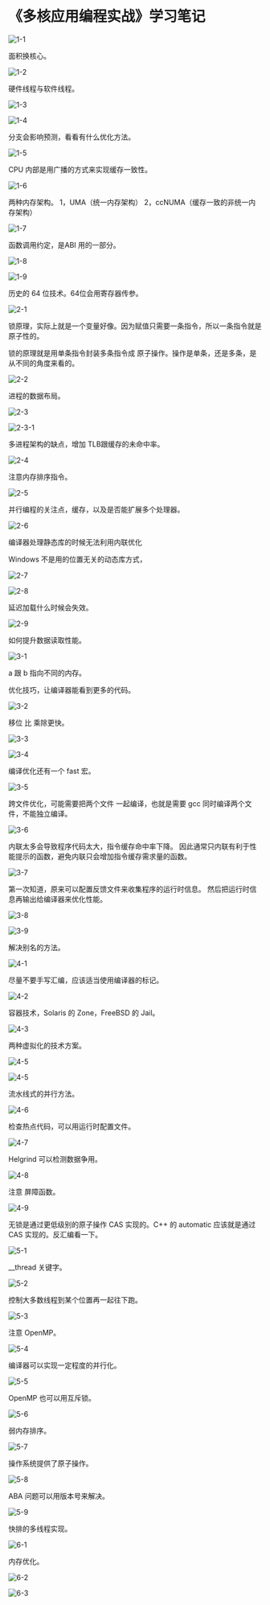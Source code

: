 # 《多核应用编程实战》学习笔记

![1-1](1-1.png)

面积换核心。

![1-2](1-2.png)

硬件线程与软件线程。

![1-3](1-3.png)

![1-4](1-4.png)

分支会影响预测，看看有什么优化方法。

![1-5](1-5.png)

CPU 内部是用广播的方式来实现缓存一致性。

![1-6](1-6.png)

两种内存架构。
1，UMA（统一内存架构）
2，ccNUMA（缓存一致的非统一内存架构）

![1-7](1-7.png)

函数调用约定，是ABI 用的一部分。

![1-8](1-8.png)

![1-9](1-9.png)

历史的 64 位技术。64位会用寄存器传参。

![2-1](2-1.png)

锁原理，实际上就是一个变量好像。因为赋值只需要一条指令，所以一条指令就是原子性的。

锁的原理就是用单条指令封装多条指令成 原子操作。操作是单条，还是多条，是从不同的角度来看的。

![2-2](2-2.png)

进程的数据布局。

![2-3](2-3.png)

![2-3-1](2-3-1.png)

多进程架构的缺点，增加 TLB跟缓存的未命中率。

![2-4](2-4.png)

注意内存排序指令。

![2-5](2-5.png)



并行编程的关注点，缓存，以及是否能扩展多个处理器。

![2-6](2-6.png)

编译器处理静态库的时候无法利用内联优化



Windows 不是用的位置无关的动态库方式，

![2-7](2-7.png)

![2-8](2-8.png)

延迟加载什么时候会失效。

![2-9](2-9.png)

如何提升数据读取性能。

![3-1](3-1.png)

a 跟 b 指向不同的内存。

优化技巧，让编译器能看到更多的代码。

![3-2](3-2.png)

移位 比 乘除更快。

![3-3](3-3.png)

![3-4](3-4.png)



编译优化还有一个 fast 宏。

![3-5](3-5.png)

跨文件优化，可能需要把两个文件 一起编译，也就是需要 gcc 同时编译两个文件，不能独立编译。

![3-6](3-6.png)

内联太多会导致程序代码太大，指令缓存命中率下降。
因此通常只内联有利于性能提示的函数，避免内联只会增加指令缓存需求量的函数。

![3-7](3-7.png)

第一次知道，原来可以配置反馈文件来收集程序的运行时信息。
然后把运行时信息再输出给编译器来优化性能。

![3-8](3-8.jpg)

![3-9](3-9.png)

解决别名的方法。

![4-1](4-1.png)

尽量不要手写汇编，应该适当使用编译器的标记。

![4-2](4-2.png)

容器技术，Solaris 的 Zone，FreeBSD 的 Jail。

![4-3](4-3.png)

两种虚拟化的技术方案。

![4-5](4-4.png)

![4-5](4-5.png)

流水线式的并行方法。

![4-6](4-6.png)

检查热点代码，可以用运行时配置文件。

![4-7](4-7.png)

Helgrind 可以检测数据争用。

![4-8](4-8.png)

注意 屏障函数。

![4-9](4-9.png)

无锁是通过更低级别的原子操作 CAS 实现的。C++ 的 automatic 应该就是通过 CAS 实现的。反汇编看一下。

 ![5-1](5-1.png)



__thread 关键字。

![5-2](5-2.png)

控制大多数线程到某个位置再一起往下跑。

![5-3](5-3.png)

注意 OpenMP。

![5-4](5-4.png)

编译器可以实现一定程度的并行化。

![5-5](5-5.png)

OpenMP 也可以用互斥锁。

![5-6](5-6.png)



弱内存排序。

![5-7](5-7.png)

操作系统提供了原子操作。

![5-8](5-8.png)

ABA 问题可以用版本号来解决。

![5-9](5-9.png)

快排的多线程实现。

![6-1](6-1.png)

内存优化。

![6-2](6-2.png)

![6-3](6-3.png)
